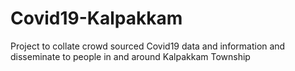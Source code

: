 # Covid19-Kalpakkam
Project to collate crowd sourced Covid19 data and information and disseminate to people in and around Kalpakkam Township
